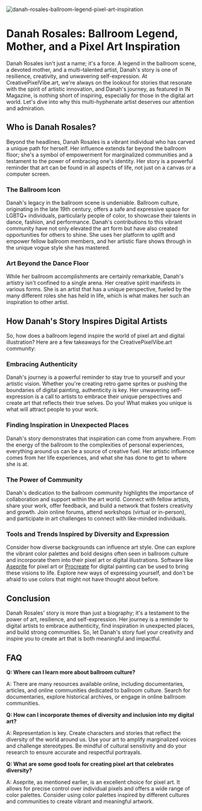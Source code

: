 ![danah-rosales-ballroom-legend-pixel-art-inspiration](https://images.pexels.com/photos/18069362/pexels-photo-18069362.png?auto=compress&cs=tinysrgb&fit=crop&h=627&w=1200)

# Danah Rosales: Ballroom Legend, Mother, and a Pixel Art Inspiration

Danah Rosales isn't just a name; it's a force. A legend in the ballroom scene, a devoted mother, and a multi-talented artist, Danah's story is one of resilience, creativity, and unwavering self-expression. At CreativePixelVibe.art, we're always on the lookout for stories that resonate with the spirit of artistic innovation, and Danah's journey, as featured in IN Magazine, is nothing short of inspiring, especially for those in the digital art world. Let's dive into why this multi-hyphenate artist deserves our attention and admiration.

## Who is Danah Rosales?

Beyond the headlines, Danah Rosales is a vibrant individual who has carved a unique path for herself. Her influence extends far beyond the ballroom floor; she's a symbol of empowerment for marginalized communities and a testament to the power of embracing one's identity. Her story is a powerful reminder that art can be found in all aspects of life, not just on a canvas or a computer screen.

### The Ballroom Icon

Danah's legacy in the ballroom scene is undeniable. Ballroom culture, originating in the late 19th century, offers a safe and expressive space for LGBTQ+ individuals, particularly people of color, to showcase their talents in dance, fashion, and performance. Danah's contributions to this vibrant community have not only elevated the art form but have also created opportunities for others to shine. She uses her platform to uplift and empower fellow ballroom members, and her artistic flare shows through in the unique vogue style she has mastered.

### Art Beyond the Dance Floor

While her ballroom accomplishments are certainly remarkable, Danah's artistry isn't confined to a single arena. Her creative spirit manifests in various forms. She is an artist that has a unique perspective, fueled by the many different roles she has held in life, which is what makes her such an inspiration to other artist.

## How Danah's Story Inspires Digital Artists

So, how does a ballroom legend inspire the world of pixel art and digital illustration? Here are a few takeaways for the CreativePixelVibe.art community:

### Embracing Authenticity

Danah's journey is a powerful reminder to stay true to yourself and your artistic vision. Whether you're creating retro game sprites or pushing the boundaries of digital painting, authenticity is key. Her unwavering self-expression is a call to artists to embrace their unique perspectives and create art that reflects their true selves. Do you! What makes you unique is what will attract people to your work.

### Finding Inspiration in Unexpected Places

Danah's story demonstrates that inspiration can come from anywhere. From the energy of the ballroom to the complexities of personal experiences, everything around us can be a source of creative fuel. Her artistic influence comes from her life experiences, and what she has done to get to where she is at.

### The Power of Community

Danah's dedication to the ballroom community highlights the importance of collaboration and support within the art world. Connect with fellow artists, share your work, offer feedback, and build a network that fosters creativity and growth. Join online forums, attend workshops (virtual or in-person), and participate in art challenges to connect with like-minded individuals.

### Tools and Trends Inspired by Diversity and Expression

Consider how diverse backgrounds can influence art style. One can explore the vibrant color palettes and bold designs often seen in ballroom culture and incorporate them into their pixel art or digital illustrations. Software like [Aseprite](https://www.aseprite.org/) for pixel art or [Procreate](https://procreate.art/) for digital painting can be used to bring these visions to life. Explore new ways of expressing yourself, and don't be afraid to use colors that might not have thought about before.

## Conclusion

Danah Rosales' story is more than just a biography; it's a testament to the power of art, resilience, and self-expression. Her journey is a reminder to digital artists to embrace authenticity, find inspiration in unexpected places, and build strong communities. So, let Danah's story fuel your creativity and inspire you to create art that is both meaningful and impactful.

## FAQ

**Q: Where can I learn more about ballroom culture?**

A: There are many resources available online, including documentaries, articles, and online communities dedicated to ballroom culture. Search for documentaries, explore historical archives, or engage in online ballroom communities.

**Q: How can I incorporate themes of diversity and inclusion into my digital art?**

A: Representation is key. Create characters and stories that reflect the diversity of the world around us. Use your art to amplify marginalized voices and challenge stereotypes. Be mindful of cultural sensitivity and do your research to ensure accurate and respectful portrayals.

**Q: What are some good tools for creating pixel art that celebrates diversity?**

A: Aseprite, as mentioned earlier, is an excellent choice for pixel art. It allows for precise control over individual pixels and offers a wide range of color palettes. Consider using color palettes inspired by different cultures and communities to create vibrant and meaningful artwork.
